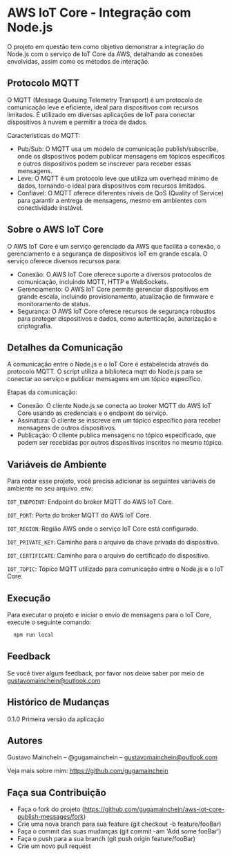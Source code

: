 # AWS IoT Core - Integração com Node.js

O projeto em questão tem como objetivo demonstrar a integração do Node.js com o serviço de IoT Core da AWS, detalhando as conexões envolvidas, assim como os métodos de interação.

## Protocolo MQTT

O MQTT (Message Queuing Telemetry Transport) é um protocolo de comunicação leve e eficiente, ideal para dispositivos com recursos limitados. É utilizado em diversas aplicações de IoT para conectar dispositivos à nuvem e permitir a troca de dados.

Características do MQTT:

- Pub/Sub: O MQTT usa um modelo de comunicação publish/subscribe, onde os dispositivos podem publicar mensagens em tópicos específicos e outros dispositivos podem se inscrever para receber essas mensagens.
- Leve: O MQTT é um protocolo leve que utiliza um overhead mínimo de dados, tornando-o ideal para dispositivos com recursos limitados.
- Confiável: O MQTT oferece diferentes níveis de QoS (Quality of Service) para garantir a entrega de mensagens, mesmo em ambientes com conectividade instável.

## Sobre o AWS IoT Core

O AWS IoT Core é um serviço gerenciado da AWS que facilita a conexão, o gerenciamento e a segurança de dispositivos IoT em grande escala. O serviço oferece diversos recursos para:

- Conexão: O AWS IoT Core oferece suporte a diversos protocolos de comunicação, incluindo MQTT, HTTP e WebSockets.
- Gerenciamento: O AWS IoT Core permite gerenciar dispositivos em grande escala, incluindo provisionamento, atualização de firmware e monitoramento de status.
- Segurança: O AWS IoT Core oferece recursos de segurança robustos para proteger dispositivos e dados, como autenticação, autorização e criptografia.

## Detalhes da Comunicação

A comunicação entre o Node.js e o IoT Core é estabelecida através do protocolo MQTT. O script utiliza a biblioteca mqtt do Node.js para se conectar ao serviço e publicar mensagens em um tópico específico.

Etapas da comunicação:

- Conexão: O cliente Node.js se conecta ao broker MQTT do AWS IoT Core usando as credenciais e o endpoint do serviço.
- Assinatura: O cliente se inscreve em um tópico específico para receber mensagens de outros dispositivos.
- Publicação: O cliente publica mensagens no tópico especificado, que podem ser recebidas por outros dispositivos inscritos no mesmo tópico.

## Variáveis de Ambiente

Para rodar esse projeto, você precisa adicionar as seguintes variáveis de ambiente no seu arquivo .env:

`IOT_ENDPOINT`: Endpoint do broker MQTT do AWS IoT Core.

`IOT_PORT`: Porta do broker MQTT do AWS IoT Core.

`IOT_REGION`: Região AWS onde o serviço IoT Core está configurado.

`IOT_PRIVATE_KEY`: Caminho para o arquivo da chave privada do dispositivo.

`IOT_CERTIFICATE`: Caminho para o arquivo do certificado do dispositivo.

`IOT_TOPIC`: Tópico MQTT utilizado para comunicação entre o Node.js e o IoT Core.

## Execução

Para executar o projeto e iniciar o envio de mensagens para o IoT Core, execute o seguinte comando:

```bash
  npm run local
```

## Feedback

Se você tiver algum feedback, por favor nos deixe saber por meio de gustavomainchein@outlook.com

## Histórico de Mudanças

0.1.0
Primeira versão da aplicação

## Autores

Gustavo Mainchein – @gugamainchein – gustavomainchein@outlook.com

Veja mais sobre mim: https://github.com/gugamainchein

## Faça sua Contribuição

- Faça o fork do projeto (https://github.com/gugamainchein/aws-iot-core-publish-messages/fork)
- Crie uma nova branch para sua feature (git checkout -b feature/fooBar)
- Faça o commit das suas mudanças (git commit -am 'Add some fooBar')
- Faça o push para a sua branch (git push origin feature/fooBar)
- Crie um novo pull request
